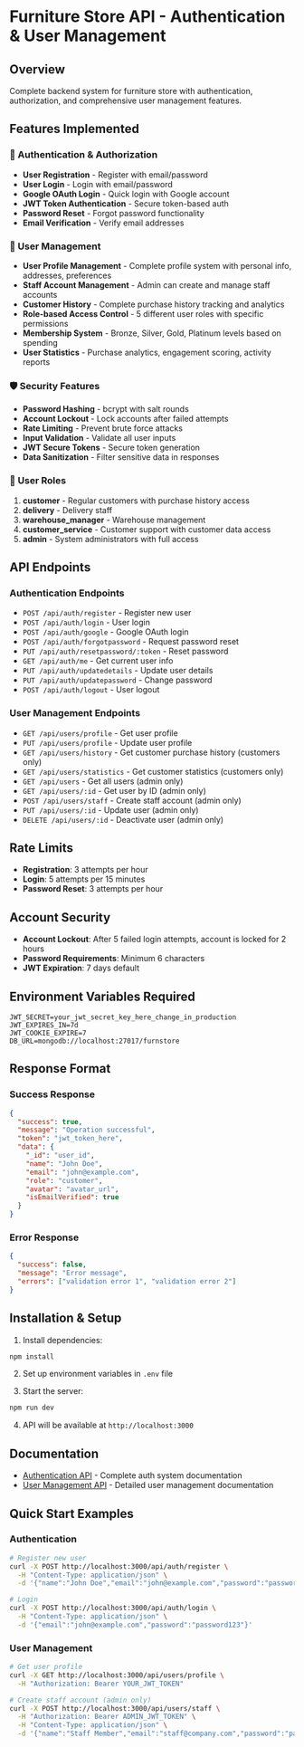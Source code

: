 # Furniture Store API - Authentication & User Management

## Overview
Complete backend system for furniture store with authentication, authorization, and comprehensive user management features.

## Features Implemented

### 🔐 Authentication & Authorization
- **User Registration** - Register with email/password
- **User Login** - Login with email/password
- **Google OAuth Login** - Quick login with Google account
- **JWT Token Authentication** - Secure token-based auth
- **Password Reset** - Forgot password functionality
- **Email Verification** - Verify email addresses

### 👤 User Management
- **User Profile Management** - Complete profile system with personal info, addresses, preferences
- **Staff Account Management** - Admin can create and manage staff accounts
- **Customer History** - Complete purchase history tracking and analytics
- **Role-based Access Control** - 5 different user roles with specific permissions
- **Membership System** - Bronze, Silver, Gold, Platinum levels based on spending
- **User Statistics** - Purchase analytics, engagement scoring, activity reports

### 🛡️ Security Features
- **Password Hashing** - bcrypt with salt rounds
- **Account Lockout** - Lock accounts after failed attempts
- **Rate Limiting** - Prevent brute force attacks
- **Input Validation** - Validate all user inputs
- **JWT Secure Tokens** - Secure token generation
- **Data Sanitization** - Filter sensitive data in responses

### 👥 User Roles
1. **customer** - Regular customers with purchase history access
2. **delivery** - Delivery staff
3. **warehouse_manager** - Warehouse management
4. **customer_service** - Customer support with customer data access
5. **admin** - System administrators with full access

## API Endpoints

### Authentication Endpoints
- `POST /api/auth/register` - Register new user
- `POST /api/auth/login` - User login
- `POST /api/auth/google` - Google OAuth login
- `POST /api/auth/forgotpassword` - Request password reset
- `PUT /api/auth/resetpassword/:token` - Reset password
- `GET /api/auth/me` - Get current user info
- `PUT /api/auth/updatedetails` - Update user details
- `PUT /api/auth/updatepassword` - Change password
- `POST /api/auth/logout` - User logout

### User Management Endpoints
- `GET /api/users/profile` - Get user profile
- `PUT /api/users/profile` - Update user profile
- `GET /api/users/history` - Get customer purchase history (customers only)
- `GET /api/users/statistics` - Get customer statistics (customers only)
- `GET /api/users` - Get all users (admin only)
- `GET /api/users/:id` - Get user by ID (admin only)
- `POST /api/users/staff` - Create staff account (admin only)
- `PUT /api/users/:id` - Update user (admin only)
- `DELETE /api/users/:id` - Deactivate user (admin only)

## Rate Limits
- **Registration**: 3 attempts per hour
- **Login**: 5 attempts per 15 minutes
- **Password Reset**: 3 attempts per hour

## Account Security
- **Account Lockout**: After 5 failed login attempts, account is locked for 2 hours
- **Password Requirements**: Minimum 6 characters
- **JWT Expiration**: 7 days default

## Environment Variables Required
```env
JWT_SECRET=your_jwt_secret_key_here_change_in_production
JWT_EXPIRES_IN=7d
JWT_COOKIE_EXPIRE=7
DB_URL=mongodb://localhost:27017/furnstore
```

## Response Format

### Success Response
```json
{
  "success": true,
  "message": "Operation successful",
  "token": "jwt_token_here",
  "data": {
    "_id": "user_id",
    "name": "John Doe",
    "email": "john@example.com",
    "role": "customer",
    "avatar": "avatar_url",
    "isEmailVerified": true
  }
}
```

### Error Response
```json
{
  "success": false,
  "message": "Error message",
  "errors": ["validation error 1", "validation error 2"]
}
```

## Installation & Setup

1. Install dependencies:
```bash
npm install
```

2. Set up environment variables in `.env` file

3. Start the server:
```bash
npm run dev
```

4. API will be available at `http://localhost:3000`

## Documentation
- [Authentication API](README.md#authentication-endpoints) - Complete auth system documentation
- [User Management API](USER_MANAGEMENT_API.md) - Detailed user management documentation

## Quick Start Examples

### Authentication
```bash
# Register new user
curl -X POST http://localhost:3000/api/auth/register \
  -H "Content-Type: application/json" \
  -d '{"name":"John Doe","email":"john@example.com","password":"password123"}'

# Login
curl -X POST http://localhost:3000/api/auth/login \
  -H "Content-Type: application/json" \
  -d '{"email":"john@example.com","password":"password123"}'
```

### User Management
```bash
# Get user profile
curl -X GET http://localhost:3000/api/users/profile \
  -H "Authorization: Bearer YOUR_JWT_TOKEN"

# Create staff account (admin only)
curl -X POST http://localhost:3000/api/users/staff \
  -H "Authorization: Bearer ADMIN_JWT_TOKEN" \
  -H "Content-Type: application/json" \
  -d '{"name":"Staff Member","email":"staff@company.com","password":"password123","role":"warehouse_manager"}'
```
